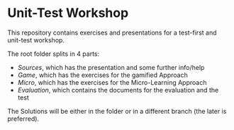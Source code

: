 # Unit-Test Workshop

This repository contains exercises and presentations for a test-first and unit-test workshop. 

The root folder splits in 4 parts:

- *Sources*, which has the presentation and some further info/help
- *Game*, which has the exercises for the gamified Approach
- *Micro*, which has the exercises for the Micro-Learning Approach
- *Evaluation*, which contains the documents for the evaluation and the test

The Solutions will be either in the folder or in a different branch (the later is preferred).